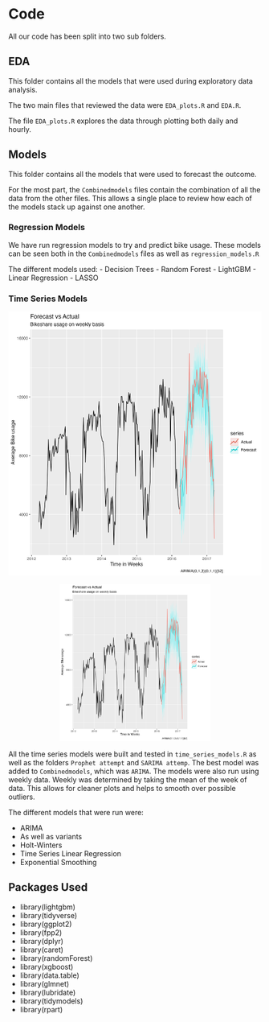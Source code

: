 # Code

All our code has been split into two sub folders.

## EDA

This folder contains all the models that were used during exploratory data analysis.

The two main files that reviewed the data were `EDA_plots.R` and `EDA.R`.

The file `EDA_plots.R` explores the data through plotting both daily and hourly.

## Models

This folder contains all the models that were used to forecast the outcome.

For the most part, the `Combinedmodels` files contain the combination of all the data from the other files. This allows a single place to review how each of the models stack up against one another.

### Regression Models

We have run regression models to try and predict bike usage. These models can be seen both in the `Combinedmodels` files as well as `regression_models.R`

The different models used: - Decision Trees - Random Forest - LightGBM - Linear Regression - LASSO

### Time Series Models

![](../Visualizations/arima.png)

<p align="center">
  <img src="../Visualizations/arima.png" width="300"/>
</p>

All the time series models were built and tested in `time_series_models.R` as well as the folders `Prophet attempt` and `SARIMA attemp`. The best model was added to `Combinedmodels`, which was `ARIMA`. The models were also run using weekly data. Weekly was determined by taking the mean of the week of data. This allows for cleaner plots and helps to smooth over possible outliers.

The different models that were run were:

-   ARIMA
-   As well as variants
-   Holt-Winters
-   Time Series Linear Regression
-   Exponential Smoothing

## Packages Used

-   library(lightgbm)
-   library(tidyverse)
-   library(ggplot2)
-   library(fpp2)
-   library(dplyr)
-   library(caret)
-   library(randomForest)
-   library(xgboost)
-   library(data.table)
-   library(glmnet)
-   library(lubridate)
-   library(tidymodels)
-   library(rpart)
